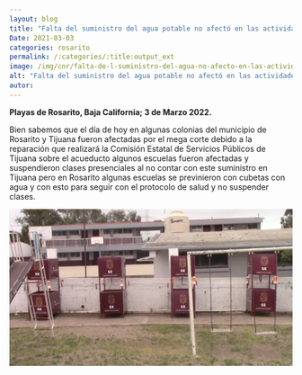 ```yaml
---
layout: blog
title: "Falta del suministro del agua potable no afectó en las actividades escolares"
Date: 2021-03-03
categories: rosarito
permalink: /:categories/:title:output_ext
image: /img/cnr/falta-de-l-suministro-del-agua-no-afecto-en-las-actividades-escolares.png
alt: "Falta del suministro del agua potable no afectó en las actividades escolares"
autor:
---
```


**Playas de Rosarito, Baja California; 3 de Marzo 2022.** 

Bien sabemos que el día de hoy en algunas colonias del municipio de Rosarito y Tijuana fueron afectadas por el mega corte debido a la reparación que realizará la Comisión Estatal de Servicios Públicos de Tijuana sobre el acueducto algunos escuelas fueron afectadas y suspendieron clases presenciales al no contar con este suministro en Tijuana pero en Rosarito algunas escuelas se previnieron con cubetas con agua y con esto para seguir con el protocolo de salud y no suspender clases.

<div id="carouselExampleSlidesOnly" class="carousel slide" data-ride="carousel">
  <div class="carousel-inner">
    <div class="carousel-item active">
       <img class="d-block w-100" src="/img/cnr/falta-de-l-suministro-del-agua-no-afecto-en-las-actividades-escolares.png" loading="lazy"  alt="Falta del suministro del agua potable no afectó en las actividades escolares">
    </div>
  </div>
</div>
